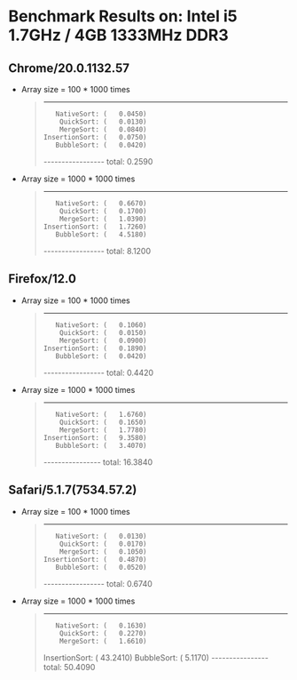 # Benchmark Results on: Intel i5 1.7GHz / 4GB 1333MHz DDR3

## Chrome/20.0.1132.57
  - Array size = 100 * 1000 times
    >------------------------------
    >        NativeSort: (   0.0450)
    >         QuickSort: (   0.0130)
    >         MergeSort: (   0.0840)
    >     InsertionSort: (   0.0750)
    >        BubbleSort: (   0.0420)
    >----------------- total: 0.2590

  - Array size = 1000 * 1000 times
    >------------------------------
    >        NativeSort: (   0.6670)
    >         QuickSort: (   0.1700)
    >         MergeSort: (   1.0390)
    >     InsertionSort: (   1.7260)
    >        BubbleSort: (   4.5180)
    >----------------- total: 8.1200

## Firefox/12.0
  - Array size = 100 * 1000 times
    >------------------------------
    >        NativeSort: (   0.1060)
    >         QuickSort: (   0.0150)
    >         MergeSort: (   0.0900)
    >     InsertionSort: (   0.1890)
    >        BubbleSort: (   0.0420)
    >----------------- total: 0.4420

  - Array size = 1000 * 1000 times
    >------------------------------
    >        NativeSort: (   1.6760)
    >         QuickSort: (   0.1650)
    >         MergeSort: (   1.7780)
    >     InsertionSort: (   9.3580)
    >        BubbleSort: (   3.4070)
    >---------------- total: 16.3840

## Safari/5.1.7(7534.57.2)
  - Array size = 100 * 1000 times
    >------------------------------
    >        NativeSort: (   0.0130)
    >         QuickSort: (   0.0170)
    >         MergeSort: (   0.1050)
    >     InsertionSort: (   0.4870)
    >        BubbleSort: (   0.0520)
    >----------------- total: 0.6740

  - Array size = 1000 * 1000 times
    >------------------------------
    >        NativeSort: (   0.1630)
    >         QuickSort: (   0.2270)
    >         MergeSort: (   1.6610)
    >    InsertionSort: (   43.2410)
    >        BubbleSort: (   5.1170)
    >---------------- total: 50.4090